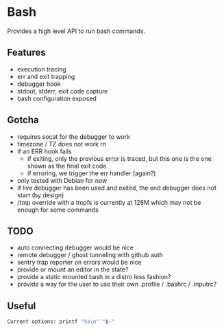 # Bash

Provides a high level API to run bash commands.

## Features

- execution tracing
- err and exit trapping
- debugger hook
- stdout, stderr, exit code capture
- bash configuration exposed

## Gotcha

- requires socat for the debugger to work
- timezone / TZ does not work rn
- if an ERR hook fails
    - if exiting, only the previous error is traced, but this one is the one shown as the final exit code
    - if erroring, we trigger the err handler (again?)
- only tested with Debian for now
- if live debugger has been used and exited, the end debugger does not start (by design)
- /tmp override with a tmpfs is currently at 128M which may not be enough for some commands 

## TODO

- auto connecting debugger would be nice
- remote debugger / ghost tunneling with github auth
- sentry trap reporter on errors would be nice
- provide or mount an editor in the state?
- provide a static mounted bash in a distro less fashion?
- provide a way for the user to use their own .profile / .bashrc / .inputrc?

## Useful

```bash
Current options: printf "%s\n" "$-"
```
